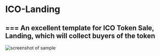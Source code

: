 # ICO-Landing
===
An excellent template for ICO Token Sale, Landing, which will collect buyers of the token
---
![screenshot of sample](https://defina.ru/tokensale.mymining.pro.png)
